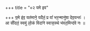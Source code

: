 +++
title = "०२ यमे इव"

+++
य॒मे इ॑व॒ यत॑माने॒ यदैतं॒ प्र वां॑ भर॒न्मानु॑षा देव॒यन्तः॑ ।  
आ सी॑दतं॒ स्वमु॑ लो॒कं विदा॑ने स्वास॒स्थे भ॑वत॒मिन्द॑वे नः ॥